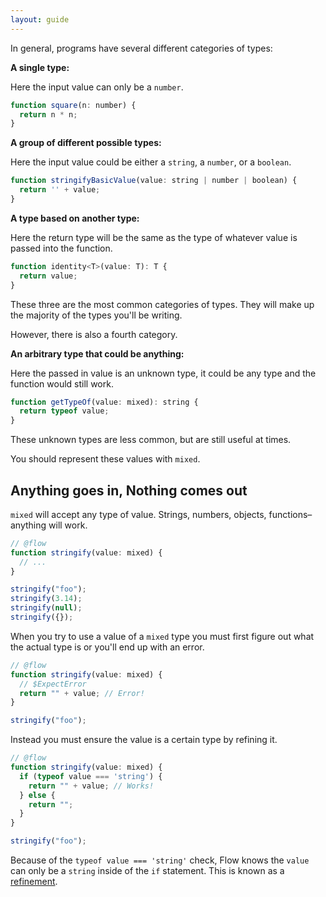 ```yaml
---
layout: guide
---
```


In general, programs have several different categories of types:

**A single type:**

Here the input value can only be a `number`.

```js
function square(n: number) {
  return n * n;
}
```

**A group of different possible types:**

Here the input value could be either a `string`, a `number`, or a `boolean`.

```js
function stringifyBasicValue(value: string | number | boolean) {
  return '' + value;
}
```

**A type based on another type:**

Here the return type will be the same as the type of whatever value is passed
into the function.

```js
function identity<T>(value: T): T {
  return value;
}
```

These three are the most common categories of types. They will make up the
majority of the types you'll be writing.

However, there is also a fourth category.

**An arbitrary type that could be anything:**

Here the passed in value is an unknown type, it could be any type and the
function would still work.

```js
function getTypeOf(value: mixed): string {
  return typeof value;
}
```

These unknown types are less common, but are still useful at times.

You should represent these values with `mixed`.

## Anything goes in, Nothing comes out <a class="toc" id="toc-anything-goes-in-nothing-comes-out" href="#toc-anything-goes-in-nothing-comes-out"></a>

`mixed` will accept any type of value. Strings, numbers, objects, functions–
anything will work.

```js
// @flow
function stringify(value: mixed) {
  // ...
}

stringify("foo");
stringify(3.14);
stringify(null);
stringify({});
```

When you try to use a value of a `mixed` type you must first figure out what
the actual type is or you'll end up with an error.

```js
// @flow
function stringify(value: mixed) {
  // $ExpectError
  return "" + value; // Error!
}

stringify("foo");
```

Instead you must ensure the value is a certain type by refining it.

```js
// @flow
function stringify(value: mixed) {
  if (typeof value === 'string') {
    return "" + value; // Works!
  } else {
    return "";
  }
}

stringify("foo");
```

Because of the `typeof value === 'string'` check, Flow knows the `value` can
only be a `string` inside of the `if` statement. This is known as a
[refinement](../../lang/refinements/).

